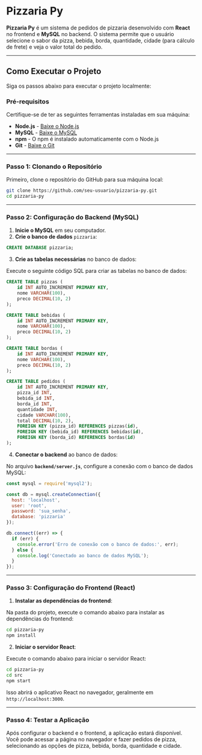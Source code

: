 
# Pizzaria Py

**Pizzaria Py** é um sistema de pedidos de pizzaria desenvolvido com **React** no frontend e **MySQL** no backend. O sistema permite que o usuário selecione o sabor da pizza, bebida, borda, quantidade, cidade (para cálculo de frete) e veja o valor total do pedido.

---

## **Como Executar o Projeto**

Siga os passos abaixo para executar o projeto localmente:

### **Pré-requisitos**

Certifique-se de ter as seguintes ferramentas instaladas em sua máquina:

- **Node.js** - [Baixe o Node.js](https://nodejs.org/)
- **MySQL** - [Baixe o MySQL](https://dev.mysql.com/downloads/installer/)
- **npm** - O npm é instalado automaticamente com o Node.js
- **Git** - [Baixe o Git](https://git-scm.com/)

---

### **Passo 1: Clonando o Repositório**

Primeiro, clone o repositório do GitHub para sua máquina local:

```bash
git clone https://github.com/seu-usuario/pizzaria-py.git
cd pizzaria-py
```

---

### **Passo 2: Configuração do Backend (MySQL)**

1. **Inicie o MySQL** em seu computador.
2. **Crie o banco de dados** `pizzaria`:

```sql
CREATE DATABASE pizzaria;
```

3. **Crie as tabelas necessárias** no banco de dados:

Execute o seguinte código SQL para criar as tabelas no banco de dados:

```sql
CREATE TABLE pizzas (
    id INT AUTO_INCREMENT PRIMARY KEY,
    nome VARCHAR(100),
    preco DECIMAL(10, 2)
);

CREATE TABLE bebidas (
    id INT AUTO_INCREMENT PRIMARY KEY,
    nome VARCHAR(100),
    preco DECIMAL(10, 2)
);

CREATE TABLE bordas (
    id INT AUTO_INCREMENT PRIMARY KEY,
    nome VARCHAR(100),
    preco DECIMAL(10, 2)
);

CREATE TABLE pedidos (
    id INT AUTO_INCREMENT PRIMARY KEY,
    pizza_id INT,
    bebida_id INT,
    borda_id INT,
    quantidade INT,
    cidade VARCHAR(100),
    total DECIMAL(10, 2),
    FOREIGN KEY (pizza_id) REFERENCES pizzas(id),
    FOREIGN KEY (bebida_id) REFERENCES bebidas(id),
    FOREIGN KEY (borda_id) REFERENCES bordas(id)
);
```

4. **Conectar o backend** ao banco de dados:

No arquivo **`backend/server.js`**, configure a conexão com o banco de dados MySQL:

```js
const mysql = require('mysql2');

const db = mysql.createConnection({
  host: 'localhost',
  user: 'root',
  password: 'sua_senha',
  database: 'pizzaria'
});

db.connect((err) => {
  if (err) {
    console.error('Erro de conexão com o banco de dados:', err);
  } else {
    console.log('Conectado ao banco de dados MySQL');
  }
});
```

---

### **Passo 3: Configuração do Frontend (React)**

1. **Instalar as dependências do frontend**:

Na pasta do projeto, execute o comando abaixo para instalar as dependências do frontend:

```bash
cd pizzaria-py
npm install
```

2. **Iniciar o servidor React**:

Execute o comando abaixo para iniciar o servidor React:

```bash
cd pizzaria-py
cd src
npm start
```

Isso abrirá o aplicativo React no navegador, geralmente em `http://localhost:3000`.

---

### **Passo 4: Testar a Aplicação**

Após configurar o backend e o frontend, a aplicação estará disponível. Você pode acessar a página no navegador e fazer pedidos de pizza, selecionando as opções de pizza, bebida, borda, quantidade e cidade.